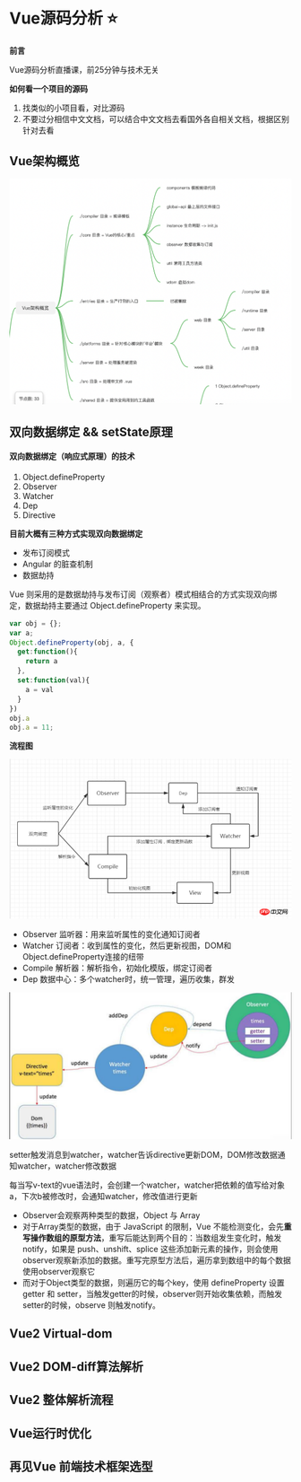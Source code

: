 # Vue源码分析 :star:

**前言**

Vue源码分析直播课，前25分钟与技术无关

**如何看一个项目的源码**
1. 找类似的小项目看，对比源码
2. 不要过分相信中文文档，可以结合中文文档去看国外各自相关文档，根据区别针对去看

## Vue架构概览

![Image Title](/img/vue-0.png)

## 双向数据绑定 && setState原理

#### 双向数据绑定（响应式原理）的技术

1. Object.defineProperty
2. Observer
3. Watcher
4. Dep
5. Directive

**目前大概有三种方式实现双向数据绑定**
* 发布订阅模式
* Angular 的脏查机制
* 数据劫持

Vue 则采用的是数据劫持与发布订阅（观察者）模式相结合的方式实现双向绑定，数据劫持主要通过 Object.defineProperty 来实现。

```javascript 
var obj = {};
var a;
Object.defineProperty(obj, a, {
  get:function(){
    return a
  },
  set:function(val){
    a = val
  }
})
obj.a
obj.a = 11;
```

**流程图**

![Image Title](/img/vue-2.jpg)

* Observer 监听器：用来监听属性的变化通知订阅者
* Watcher 订阅者：收到属性的变化，然后更新视图，DOM和Object.defineProperty连接的纽带
* Compile 解析器：解析指令，初始化模版，绑定订阅者
* Dep 数据中心：多个watcher时，统一管理，遍历收集，群发

![Image Title](/img/vue-1.jpeg)

setter触发消息到watcher，watcher告诉directive更新DOM，DOM修改数据通知watcher，watcher修改数据

每当写v-text的vue语法时，会创建一个watcher，watcher把依赖的值写给对象a，下次b被修改时，会通知watcher，修改值进行更新

* Observer会观察两种类型的数据，Object 与 Array
* 对于Array类型的数据，由于 JavaScript 的限制，Vue 不能检测变化，会先**重写操作数组的原型方法**，重写后能达到两个目的：当数组发生变化时，触发 notify，如果是 push、unshift、splice 这些添加新元素的操作，则会使用observer观察新添加的数据。重写完原型方法后，遍历拿到数组中的每个数据使用observer观察它
* 而对于Object类型的数据，则遍历它的每个key，使用 defineProperty 设置 getter 和 setter，当触发getter的时候，observer则开始收集依赖，而触发setter的时候，observe 则触发notify。


## Vue2 Virtual-dom


## Vue2 DOM-diff算法解析


## Vue2 整体解析流程


## Vue运行时优化


## 再见Vue 前端技术框架选型